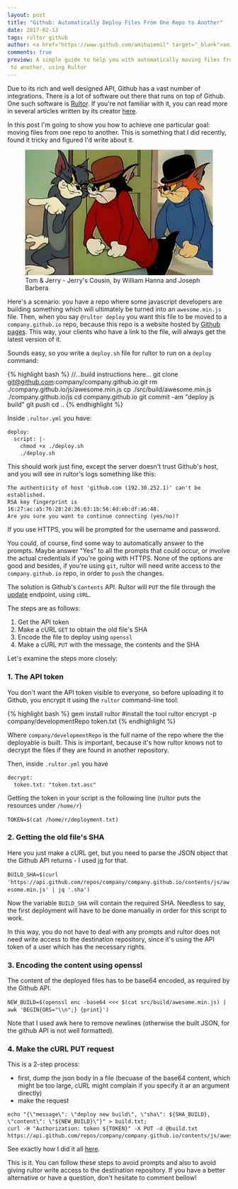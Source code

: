 ```yaml
---
layout: post
title: "Github: Automatically Deploy Files From One Repo to Another"
date: 2017-02-13
tags: rultor github
author: <a href="https://www.github.com/amihaiemil" target="_blank">amihaiemil</a>
comments: true
preview: A simple guide to help you with automatically moving files from one repo
 to another, using Rultor
---
```


Due to its rich and well designed API, Github has a vast number of integrations. There is a lot of software out there that runs on top of Github. One such software is
[Rultor](http://doc.rultor.com/). If you're not familiar with it, you can read more  in several articles written by its creator [here](http://www.yegor256.com/tag/rultor).

In this post I'm going to show you how to achieve one particular goal: moving files
from one repo to another. This is something that I did recently, found it tricky
and figured I'd write about it.

<figure>
 <img src="/images/jerrys_cousin.png" alt="Jerry's Cousin">
 <figcaption>
 Tom & Jerry - Jerry's Cousin, by  William Hanna and Joseph Barbera
 </figcaption>
</figure>

Here's a scenario: you have a repo where some javascript developers are building
something which will ultimately be turned into an ``awesome.min.js`` file.
Then, when you say ``@rultor deploy`` you want this file to be moved to a ``company.github.io`` repo,
because this repo is a website hosted by [Github pages](https://pages.github.com/). This way, your clients who have a link to the file, will always get the latest version of it.

Sounds easy, so you write a ``deploy.sh`` file for rultor to run on a ``deploy`` command:

{% highlight bash %}
//...build instructions here...
git clone git@github.com:company/company.github.io.git
rm ./company.github.io/js/awesome.min.js
cp ./src/build/awesome.min.js ./company.github.io/js
cd company.github.io
git commit -am "deploy js build"
git push
cd ..
{% endhighlight %}

Inside ``.rultor.yml`` you have:

```
deploy:
  script: |-
    chmod +x ./deploy.sh
    ./deploy.sh
```

This should work just fine, except the server doesn't trust Github's host, and
you will see in rultor's logs something like this:

```
The authenticity of host 'github.com (192.30.252.1)' can't be established.
RSA key fingerprint is 16:27:ac:a5:76:28:2d:36:63:1b:56:4d:eb:df:a6:48.
Are you sure you want to continue connecting (yes/no)?
```

If you use HTTPS, you will be prompted for the username and password.

You could, of course, find some way to automatically answer to the prompts. Maybe answer "Yes" to all the prompts that could occur,
or involve the actual credentials if you're going with HTTPS.
None of the options are good and besides, if you're using ``git``, rultor
will need write access to the ``company.github.io`` repo, in order to ``push`` the changes.

The solution is Github's ``Contents`` API. Rultor will ``PUT``
the file through the [update](https://developer.github.com/v3/repos/contents/#update-a-file)
endpoint, using ``cURL``.

The steps are as follows:

1. Get the API token
2. Make a cURL ``GET`` to obtain the old file's SHA
3. Encode the file to deploy using ``openssl``
4. Make a cURL ``PUT`` with the message, the contents and the SHA

Let's examine the steps more closely:

### 1. The API token

You don't want the API token visible to everyone, so before uploading it
to Github, you encrypt it using the ``rultor`` command-line tool:

{% highlight bash %}
gem install rultor #install the tool
rultor encrypt -p company/developmentRepo token.txt
{% endhighlight %}

Where ``company/developmentRepo`` is the full name of the repo where the the deployable is built. This is important, because it's how rultor knows not to decrypt
the files if they are found in another repository.

Then, inside ``.rultor.yml`` you have

```
decrypt:
  token.txt: "token.txt.asc"
```

Getting the token in your script is the following line (rultor puts the resources under ``/home/r``)

``TOKEN=$(cat /home/r/deployment.txt)``

### 2. Getting the old file's SHA

Here you just make a cURL get, but you need to parse the JSON object that the Github API
returns - I used [jq](https://github.com/stedolan/jq) for that.

``BUILD_SHA=$(curl 'https://api.github.com/repos/company/company.github.io/contents/js/awesome.min.js' | jq '.sha')``

Now the variable ``BUILD_SHA`` will contain the required SHA. Needless to say, the first deployment will have to be
done manually in order for this script to work.

In this way, you do not have to deal with any prompts and rultor does not need write access to the destination repository, since it's using the API token of a user which has the necessary rights.

### 3. Encoding the content using openssl

The content of the deployed files has to be base64 encoded, as required by the Github API.

``NEW_BUILD=$(openssl enc -base64 <<< $(cat src/build/awesome.min.js) | awk 'BEGIN{ORS="\\n";} {print}')``

Note that I used awk here to remove newlines (otherwise the built JSON, for the github API is not well formatted).

### 4. Make the cURL PUT request

This is a 2-step process:
 + first, dump the json body in a file (becuase of the base64 content, which might
 be too large, cURL might complain if you specify it ar an argument directly)
 + make the request

```
echo "{\"message\": \"deploy new build\", \"sha\": ${SHA_BUILD}, \"content\": \"${NEW_BUILD}\"}" > build.txt;
curl -H "Authorization: token ${TOKEN}" -X PUT -d @build.txt https://api.github.com/repos/company/company.github.io/contents/js/awesome.min.js
```

See exactly how I did it all [here](https://github.com/opencharles/charles-search-box/blob/master/deploy.sh).

This is it. You can follow these steps to avoid prompts and also to avoid giving rultor write access to the
destination repository.
If you have a better alternative or have a question, don't hesitate to comment bellow!
